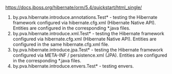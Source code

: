 https://docs.jboss.org/hibernate/orm/5.4/quickstart/html_single/

1. by.pva.hibernate.introduce.annotations.Test* - testing the Hibernate framework configured via hibernate.cfg.xml (Hibernate Native API). Entities are configured in the corresponding *.java files.
2. by.pva.hibernate.introduce.xml.Test* - testing the Hibernate framework configured via hibernate.cfg.xml (Hibernate Native API). Entities are configured in the same hibernate.cfg.xml file.
3. by.pva.hibernate.introduce.jpa.Test* - testing the Hibernate framework configured via META-INF / persistence.xml (JPA). Entities are configured in the corresponding *.java files.
4. by.pva.hibernate.introduce.envers.Test* - testing envers.